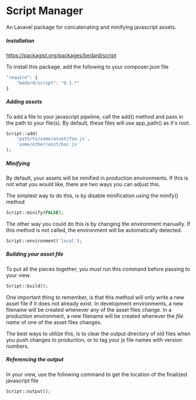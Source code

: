 # Script Manager

An Lavavel package for concatenating and minifying javascript assets.

##### Installation
https://packagist.org/packages/bedard/script

To install this package, add the following to your composer.json file
```javascript
"require": {
	"bedard/script": "0.1.*"
}
```

##### Adding assets

To add a file to your javascript pipeline, call the add() method and pass in the path to your file(s). By default, these files will use app_path() as it's root.

```php
Script::add(
	'path/to/some/asset/foo.js',
	'some/other/asst/bar.js'
);
```

##### Minifying
By default, your assets will be minified in production environments. If this is not what you would like, there are two ways you can adjust this.

The simplest way to do this, is by disable minification using the minify() method
```php
Script::minify(FALSE);
```

The other way you could do this is by changing the environment manually. If this method is not called, the environment will be automatically detected.
```php
Script::environment('local');
```

##### Building your asset file
To put all the pieces together, you must run this command before passing to your view.
```php
Script::build();
```

One important thing to remember, is that this method will only write a new asset file if it does not already exist. In development environments, a new filename will be created whenever any of the asset files change. In a production environment, a new filename will be created whenever the *file name* of one of the asset files changes.

The best ways to utilize this, is to clear the output directory of old files when you push changes to production, or to tag your js file names with version numbers.

##### Referencing the output
In your view, use the following command to get the location of the finalized javascript file
```php
Script::output();
```
